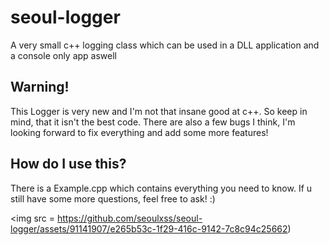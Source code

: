 # seoul-logger

<p> A very small c++ logging class which can be used in a DLL application and a console only app aswell</p>


<h2> Warning! </h2>
 This Logger is very new and I'm not that insane good at c++. So keep in mind, that it isn't the best code.
 There are also a few bugs I think, I'm looking forward to fix everything and add some more features!

<h2> How do I use this? </h2>
There is a Example.cpp which contains everything you need to know. If u still have some more questions, feel free to ask! :)

<img src = https://github.com/seoulxss/seoul-logger/assets/91141907/e265b53c-1f29-416c-9142-7c8c94c25662)
